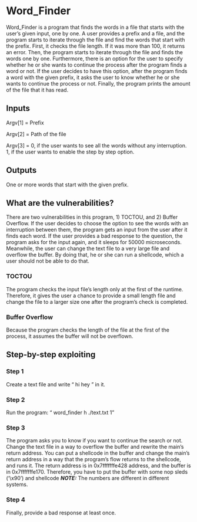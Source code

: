 # Word_Finder
Word_Finder is a program that finds the words in a file that starts with the user’s given input, one by one. A user provides a prefix and a file, and the program starts to iterate through the file and find the words that start with the prefix. First, it checks the file length. If it was more than 100, it returns an error. Then, the program starts to iterate through the file and finds the words one by one. Furthermore, there is an option for the user to specify whether he or she wants to continue the process after the program finds a word or not. If the user decides to have this option, after the program finds a word with the given prefix, it asks the user to know whether he or she wants to continue the process or not. Finally, the program prints the amount of the file that it has read.


## Inputs
Argv[1] = Prefix

Argv[2] = Path of the file

Argv[3] =  0, if the user wants to see all the words without any interruption.
1, if the user wants to enable the step by step option.

## Outputs
One or more words that start with the given prefix.


## What are the vulnerabilities?
There are two vulnerabilities in this program, 1) TOCTOU, and 2) Buffer Overflow. If the user decides to choose the option to see the words with an interruption between them, the program gets an input from the user after it finds each word. If the user provides a bad response to the question, the program asks for the input again, and it sleeps for 50000 microseconds. Meanwhile, the user can change the text file to a very large file and overflow the buffer. By doing that, he or she can run a shellcode, which a user should not be able to do that.

### TOCTOU 
The program checks the input file’s length only at the first of the runtime. Therefore, it gives the user a chance to provide a small length file and change the file to a larger size one after the program’s check is completed.

### Buffer Overflow
Because the program checks the length of the file at the first of the process, it assumes the buffer will not be overflown.


## Step-by-step exploiting
### Step 1
Create a text file and write “ hi hey ” in it.
### Step 2
Run the program: “ word_finder h ./text.txt 1”
### Step 3	 
The program asks you to know if you want to continue the search or not. Change the text file in a way to overflow the buffer and rewrite the main’s return address. You can put a shellcode in the buffer and change the main’s return address in a way that the program’s flow returns to the shellcode, and runs it. The return address is in 0x7fffffffe428 address, and the buffer is in 0x7fffffffe170. Therefore, you have to put the buffer with some nop sleds (‘\x90’) and shellcode 
**_NOTE:_** The numbers are different in different systems.
### Step 4
Finally, provide a bad response at least once.
